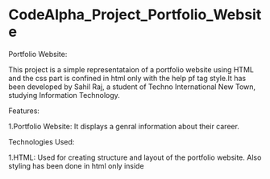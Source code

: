 # CodeAlpha_Project_Portfolio_Website
Portfolio Website:

This project is a simple representataion of a portfolio website using HTML and the css part is confined in html only with the help pf tag style.It has been developed by Sahil Raj, a student of Techno International New Town, studying Information Technology.

Features:

1.Portfolio Website: It displays a genral information about their career.

Technologies Used:

1.HTML: Used for creating structure and layout of the portfolio website. Also styling has been done in html only inside <style> tag.

File Structure:

The project consists of the following files:

index.html: The main HTML file that contains the structure of the portfolio website and the styling of the website too.

Usage:

To use the portfolio website, follow these steps:
  1.Download or clone the project repository.
  2.Open the index.html file in a web browser.
  3.The page will display the portfolio website.
  4.There you can check some general information about my life till now.
  5.To visit my Linkedin or github account there is a button made for both so by clicking on the button you can visit my linkendin and github.

  Contact Information:

  If you have any questions or feedback regarding this project, you can reach out to Omkar Abhishek Jha via email at sahilrajs2001@gmail.com or         
  sahil.raj.aiml.2021@tint.edu.in.

Thank you for using the stopwatch and timer!
